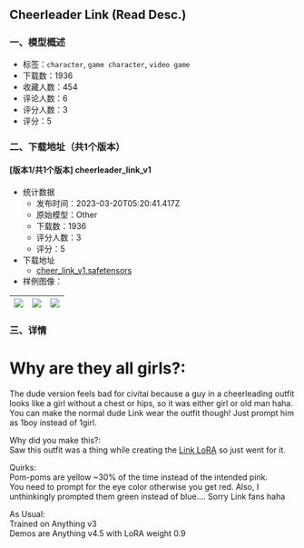 ## Cheerleader Link (Read Desc.)
### 一、模型概述

- 标签：`character`, `game character`, `video game`
- 下载数：1936
- 收藏人数：454
- 评论人数：6
- 评分人数：3
- 评分：5

### 二、下载地址（共1个版本）

#### [版本1/共1个版本] cheerleader_link_v1

- 统计数据
  - 发布时间：2023-03-20T05:20:41.417Z
  - 原始模型：Other
  - 下载数：1936
  - 评分人数：3
  - 评分：5
- 下载地址
  - [cheer_link_v1.safetensors](https://civitai.com/api/download/models/25999)
- 样例图像：

| <img src="https://image.civitai.com/xG1nkqKTMzGDvpLrqFT7WA/54e28de7-d684-4bcc-e260-a760971bcc00/width=450/285885.jpeg" /> | <img src="https://image.civitai.com/xG1nkqKTMzGDvpLrqFT7WA/ac43ec89-7557-43b1-67d6-3852e443b100/width=450/285887.jpeg" /> | <img src="https://image.civitai.com/xG1nkqKTMzGDvpLrqFT7WA/8000313b-0fb0-4848-c5cf-8909fab70900/width=450/285886.jpeg" /> |
| ---- | ---- | ---- |


### 三、详情
<h1>Why are they all girls?:</h1><p>The dude version feels bad for civitai because a guy in a cheerleading outfit looks like a girl without a chest or hips, so it was either girl or old man haha. You can make the normal dude Link wear the outfit though! Just prompt him as 1boy instead of 1girl.</p><p>Why did you make this?:<br />Saw this outfit was a thing while creating the <a target="_blank" rel="ugc" href="https://civitai.com/models/21768/link-green-tunic-ver">Link LoRA</a> so just went for it.</p><p>Quirks:<br />Pom-poms are yellow ~30% of the time instead of the intended pink.<br />You need to prompt for the eye color otherwise you get red. Also, I unthinkingly prompted them green instead of blue.... Sorry Link fans haha</p><p>As Usual:<br />Trained on Anything v3<br />Demos are Anything v4.5 with LoRA weight 0.9</p>